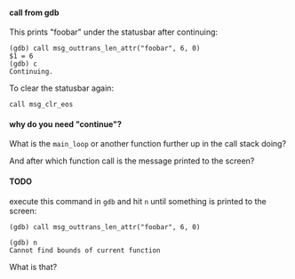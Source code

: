 #### call from gdb

This prints "foobar" under the statusbar after continuing:
```
(gdb) call msg_outtrans_len_attr("foobar", 6, 0)
$1 = 6
(gdb) c
Continuing.
```

To clear the statusbar again:
```
call msg_clr_eos
```

#### why do you need "continue"?

What is the `main_loop` or another function further up in the call stack doing?

And after which function call is the message printed to the screen?

#### TODO

execute this command in `gdb` and hit `n` until something is printed to the screen:
```
(gdb) call msg_outtrans_len_attr("foobar", 6, 0)
```

```
(gdb) n
Cannot find bounds of current function
```

What is that?
